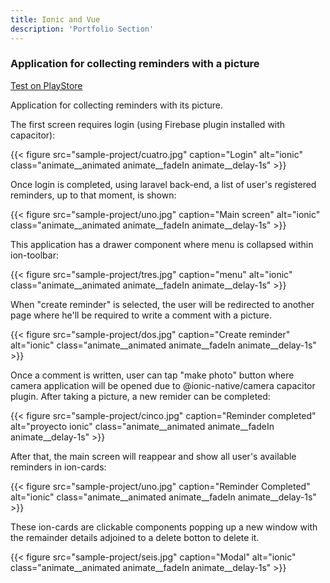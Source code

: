 ```yaml
---
title: Ionic and Vue
description: 'Portfolio Section'
---
```


### Application for collecting reminders with a picture

[Test on PlayStore](https://play.google.com/store/apps/details?id=com.pedromanuelcubo)

Application for collecting reminders with its picture.

The first screen requires login (using Firebase plugin installed with capacitor):

{{< figure  src="sample-project/cuatro.jpg" caption="Login" alt="ionic" class="animate__animated animate__fadeIn animate__delay-1s" >}}

Once login is completed, using laravel back-end, a list of user's registered reminders, up to that moment, is shown:

{{< figure src="sample-project/uno.jpg" caption="Main screen" alt="ionic" class="animate__animated animate__fadeIn animate__delay-1s" >}}

This application has a drawer component where menu is collapsed within ion-toolbar:

{{< figure src="sample-project/tres.jpg" caption="menu" alt="ionic" class="animate__animated animate__fadeIn animate__delay-1s" >}}

When "create reminder" is selected, the user will be redirected to another page where he'll be required to write a comment with a picture.


{{< figure src="sample-project/dos.jpg" caption="Create reminder" alt="ionic" class="animate__animated animate__fadeIn animate__delay-1s" >}}

Once a comment is written, user can tap "make photo" button where camera application will be opened due to @ionic-native/camera capacitor plugin. After taking a picture, a new remider can be completed:

{{< figure src="sample-project/cinco.jpg" caption="Reminder completed" alt="proyecto ionic" class="animate__animated animate__fadeIn animate__delay-1s"  >}}

After that, the main screen will reappear and show all user's available reminders in ion-cards:

{{< figure src="sample-project/uno.jpg" caption="Reminder Completed" alt="ionic" class="animate__animated animate__fadeIn animate__delay-1s"  >}}

These ion-cards are clickable components popping up a new window with the remainder details adjoined to a delete botton to delete it. 

{{< figure src="sample-project/seis.jpg" caption="Modal" alt="ionic" class="animate__animated animate__fadeIn animate__delay-1s"  >}}
